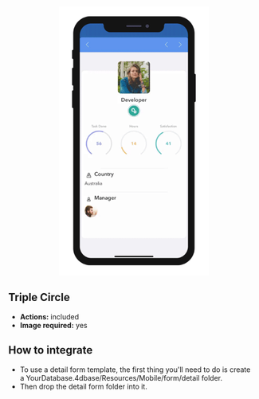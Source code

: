 <p align="center"><img src="https://github.com/4d-for-ios/4d-for-ios-form-detail-TripleCircle/blob/master/template.gif
" alt="Triple Circle" height="auto" width="300"></p>

## Triple Circle

* **Actions:** included
* **Image required:** yes

## How to integrate

* To use a detail form template, the first thing you'll need to do is create a YourDatabase.4dbase/Resources/Mobile/form/detail folder.
* Then drop the detail form folder into it.
